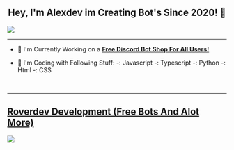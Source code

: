 ## <div align="center">Hey, I'm Alexdev im Creating Bot's Since 2020! :rocket:</div>  

![](https://discord.c99.nl/widget/theme-3/663442537222242306.png)

***

- :telescope: I'm Currently Working on a [**Free Discord Bot Shop For All Users!**](https://discord.gg/roverdev)

- :seedling: I'm Coding with Following Stuff:
-: Javascript
-: Typescript
-: Python
-: Html
-: CSS

<br/>

***

## [Roverdev Development (Free Bots And Alot More)](https://discord.gg/roverdev)
<a href="https://discord.gg/roverdev"><img src="https://discord.com/api/guilds/918153120981319730/widget.png?style=banner2"></a>
